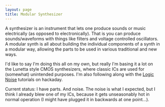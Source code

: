 ```yaml
---
layout: page
title: Modular Synthesizer
---
```


A synthesizer is an instrument that lets one produce sounds or music electrically (as opposed to electronically). That is you can produce sounds/waveforms with things like filters and voltage controlled oscillators. A modular synth is all about building the individual components of a synth in a modular way, allowing the parts to be used in various traditional and new ways.

I'd like to say I'm doing this all on my own, but really I'm basing it a lot on the Lunetta style CMOS synthesizers, where classic ICs are used for (somewhat) unintended purposes. I'm also following along with the [Logic Noise](http://hackaday.com/tag/logic-noise/) tutorials on hackaday.

Current status: I have parts. And noise. The noise is what I expected, but I think I already blew one of my ICs, because it gets unseasonably hot in normal operation (I might have plugged it in backwards at one point...).
